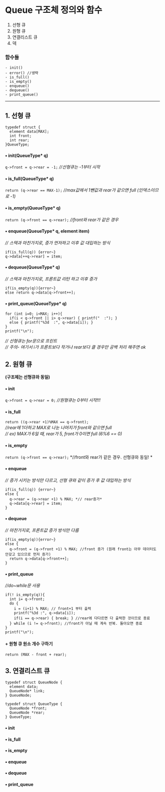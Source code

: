# Queue 구조체 정의와 함수
1. 선형 큐
2. 원형 큐
3. 연결리스트 큐
4. 덱
### 함수들
    - init()   
    - error() //생략   
    - is_full()
    - is_empty()
    - enqueue()
    - dequeue()
    - print_queue()

- - - 

## 1. 선형 큐
```
typedef struct {
  element data[MAX];
  int front;
  int rear;
}QueueType;
```
#### • init(QueueType* q)   
```q->front = q->rear = -1;``` *//선형큐는 -1부터 시작*   

#### • is_full(QueueType* q)   
```return (q->rear == MAX-1);``` *//max값에서 1뺀값과 rear가 같으면 full (인덱스이므로 -1)*     

#### • is_empty(QueueType* q)   
```return (q->front == q->rear);``` *//front와 rear가 같은 경우*   

#### • enqueue(QueueType* q, element item)   
*// 스택과 마찬가지로, 증가 먼저하고 이후 값 대입하는 방식*   
```
if(is_full(q)) {error~}   
q->data[++q->rear] = item;
```

#### • dequeue(QueueType* q)
*// 스택과 마찬가지로, 프론트값 리턴 하고 이후 증가*   
```
if(is_empty(q)){error~}   
else return q->data[q->front++];
```

#### • print_queue(QueueType* q)   
```
for (int i=0; i<MAX; i++){   
  if(i < q->front || i> q->rear) { printf("  :"); }   
  else { printf("%3d  :", q->data[i]); }   
}
printf("\n");
```
*// 선형큐는 for문으로 프린트*   
*// 주의- 여기서 i가 프론트보다 작거나 rear보다 클 경우만 공백 처리 해주면 ok*  


## 2. 원형 큐
**(구조체는 선형큐와 동일)**   

#### • init   
```q->front = q->rear = 0;```
*//원형큐는 0부터 시작!!!*   

#### • is_full   
```return ((q->rear +1)%MAX == q->front);```   
*//rear에 1더하고 MAX로 나눈 나머지가 front와 같으면 full*     
*// ex) MAX가 6일 때, rear가 5, front가 0이면 full (6%6 == 0)*     

#### • is_empty   
```return (q->front == q->rear);``` *//front와 rear가 같은 경우. 선형큐와 동일! *   

#### • enqueue   
*// 증가 시키는 방식만 다르고, 선형 큐와 같이 증가 후 값 대입하는 방식*   
```
if(is_full(q)) {error~}   
else {   
  q->rear = (q->rear +1) % MAX; *// rear증가*   
  q->data[q->rear] = item;   
}
```

#### • dequeue
*// 마찬가지로, 프론트값 증가 방식만 다름*   
```
if(is_empty(q)){error~}   
else {
  q->front = (q->front +1) % MAX; //front 증가 (원래 front는 아무 데이터도 안갖고 있으므로 먼저 증가)
  return q->data[q->front++];
}
```
#### • print_queue   
*//do~while문 사용*
```
if(! is_empty(q)){
  int i= q->front;
  do {
    i = (i+1) % MAX; // front+1 부터 출력
    printf("%3d :", q->data[i]);
    if(i == q->rear) { break; } //rear에 다다르면 다 출력한 것이므로 종료
  } while (i != q->front); //front가 아닐 때 계속 반복. 돌아오면 종료
}
printf("\n");
```
#### + 원형 큐 원소 개수 구하기
```return (MAX - front + rear);```

## 3. 연결리스트 큐
```
typedef struct QueueNode {
  element data;
  QueueNode* link;
} QueueNode;

typedef struct QueueType {
  QueueNode *front;
  QueueNode *rear;
} QueueType;
```
#### • init   
#### • is_full   
#### • is_empty   
#### • enqueue   
#### • dequeue   
#### • print_queue   
